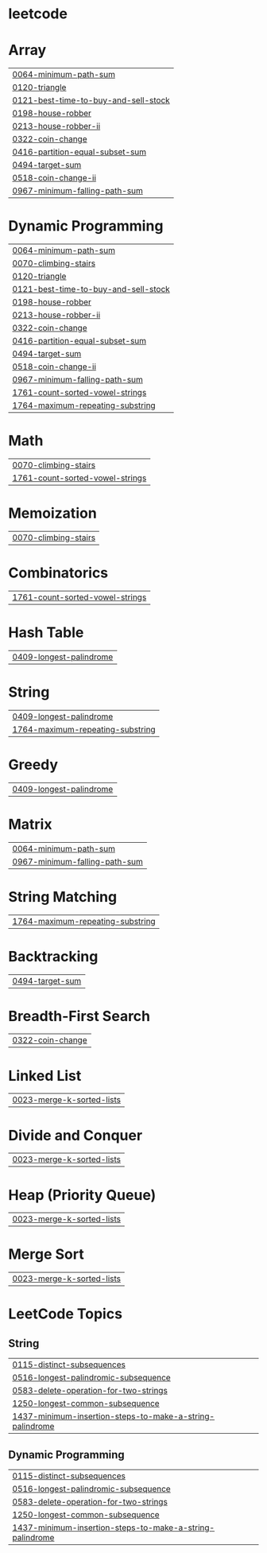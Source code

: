 # leetcode


# Array
|  |
| ------- |
| [0064-minimum-path-sum](https://github.com/sahilhirdhani/leetcode/tree/master/0064-minimum-path-sum) |
| [0120-triangle](https://github.com/sahilhirdhani/leetcode/tree/master/0120-triangle) |
| [0121-best-time-to-buy-and-sell-stock](https://github.com/sahilhirdhani/leetcode/tree/master/0121-best-time-to-buy-and-sell-stock) |
| [0198-house-robber](https://github.com/sahilhirdhani/leetcode/tree/master/0198-house-robber) |
| [0213-house-robber-ii](https://github.com/sahilhirdhani/leetcode/tree/master/0213-house-robber-ii) |
| [0322-coin-change](https://github.com/sahilhirdhani/leetcode/tree/master/0322-coin-change) |
| [0416-partition-equal-subset-sum](https://github.com/sahilhirdhani/leetcode/tree/master/0416-partition-equal-subset-sum) |
| [0494-target-sum](https://github.com/sahilhirdhani/leetcode/tree/master/0494-target-sum) |
| [0518-coin-change-ii](https://github.com/sahilhirdhani/leetcode/tree/master/0518-coin-change-ii) |
| [0967-minimum-falling-path-sum](https://github.com/sahilhirdhani/leetcode/tree/master/0967-minimum-falling-path-sum) |
# Dynamic Programming
|  |
| ------- |
| [0064-minimum-path-sum](https://github.com/sahilhirdhani/leetcode/tree/master/0064-minimum-path-sum) |
| [0070-climbing-stairs](https://github.com/sahilhirdhani/leetcode/tree/master/0070-climbing-stairs) |
| [0120-triangle](https://github.com/sahilhirdhani/leetcode/tree/master/0120-triangle) |
| [0121-best-time-to-buy-and-sell-stock](https://github.com/sahilhirdhani/leetcode/tree/master/0121-best-time-to-buy-and-sell-stock) |
| [0198-house-robber](https://github.com/sahilhirdhani/leetcode/tree/master/0198-house-robber) |
| [0213-house-robber-ii](https://github.com/sahilhirdhani/leetcode/tree/master/0213-house-robber-ii) |
| [0322-coin-change](https://github.com/sahilhirdhani/leetcode/tree/master/0322-coin-change) |
| [0416-partition-equal-subset-sum](https://github.com/sahilhirdhani/leetcode/tree/master/0416-partition-equal-subset-sum) |
| [0494-target-sum](https://github.com/sahilhirdhani/leetcode/tree/master/0494-target-sum) |
| [0518-coin-change-ii](https://github.com/sahilhirdhani/leetcode/tree/master/0518-coin-change-ii) |
| [0967-minimum-falling-path-sum](https://github.com/sahilhirdhani/leetcode/tree/master/0967-minimum-falling-path-sum) |
| [1761-count-sorted-vowel-strings](https://github.com/sahilhirdhani/leetcode/tree/master/1761-count-sorted-vowel-strings) |
| [1764-maximum-repeating-substring](https://github.com/sahilhirdhani/leetcode/tree/master/1764-maximum-repeating-substring) |
# Math
|  |
| ------- |
| [0070-climbing-stairs](https://github.com/sahilhirdhani/leetcode/tree/master/0070-climbing-stairs) |
| [1761-count-sorted-vowel-strings](https://github.com/sahilhirdhani/leetcode/tree/master/1761-count-sorted-vowel-strings) |
# Memoization
|  |
| ------- |
| [0070-climbing-stairs](https://github.com/sahilhirdhani/leetcode/tree/master/0070-climbing-stairs) |
# Combinatorics
|  |
| ------- |
| [1761-count-sorted-vowel-strings](https://github.com/sahilhirdhani/leetcode/tree/master/1761-count-sorted-vowel-strings) |
# Hash Table
|  |
| ------- |
| [0409-longest-palindrome](https://github.com/sahilhirdhani/leetcode/tree/master/0409-longest-palindrome) |
# String
|  |
| ------- |
| [0409-longest-palindrome](https://github.com/sahilhirdhani/leetcode/tree/master/0409-longest-palindrome) |
| [1764-maximum-repeating-substring](https://github.com/sahilhirdhani/leetcode/tree/master/1764-maximum-repeating-substring) |
# Greedy
|  |
| ------- |
| [0409-longest-palindrome](https://github.com/sahilhirdhani/leetcode/tree/master/0409-longest-palindrome) |
# Matrix
|  |
| ------- |
| [0064-minimum-path-sum](https://github.com/sahilhirdhani/leetcode/tree/master/0064-minimum-path-sum) |
| [0967-minimum-falling-path-sum](https://github.com/sahilhirdhani/leetcode/tree/master/0967-minimum-falling-path-sum) |
# String Matching
|  |
| ------- |
| [1764-maximum-repeating-substring](https://github.com/sahilhirdhani/leetcode/tree/master/1764-maximum-repeating-substring) |
# Backtracking
|  |
| ------- |
| [0494-target-sum](https://github.com/sahilhirdhani/leetcode/tree/master/0494-target-sum) |
# Breadth-First Search
|  |
| ------- |
| [0322-coin-change](https://github.com/sahilhirdhani/leetcode/tree/master/0322-coin-change) |
# Linked List
|  |
| ------- |
| [0023-merge-k-sorted-lists](https://github.com/sahilhirdhani/leetcode/tree/master/0023-merge-k-sorted-lists) |
# Divide and Conquer
|  |
| ------- |
| [0023-merge-k-sorted-lists](https://github.com/sahilhirdhani/leetcode/tree/master/0023-merge-k-sorted-lists) |
# Heap (Priority Queue)
|  |
| ------- |
| [0023-merge-k-sorted-lists](https://github.com/sahilhirdhani/leetcode/tree/master/0023-merge-k-sorted-lists) |
# Merge Sort
|  |
| ------- |
| [0023-merge-k-sorted-lists](https://github.com/sahilhirdhani/leetcode/tree/master/0023-merge-k-sorted-lists) |
<!---LeetCode Topics Start-->
# LeetCode Topics
## String
|  |
| ------- |
| [0115-distinct-subsequences](https://github.com/sahilhirdhani/leetcode/tree/master/0115-distinct-subsequences) |
| [0516-longest-palindromic-subsequence](https://github.com/sahilhirdhani/leetcode/tree/master/0516-longest-palindromic-subsequence) |
| [0583-delete-operation-for-two-strings](https://github.com/sahilhirdhani/leetcode/tree/master/0583-delete-operation-for-two-strings) |
| [1250-longest-common-subsequence](https://github.com/sahilhirdhani/leetcode/tree/master/1250-longest-common-subsequence) |
| [1437-minimum-insertion-steps-to-make-a-string-palindrome](https://github.com/sahilhirdhani/leetcode/tree/master/1437-minimum-insertion-steps-to-make-a-string-palindrome) |
## Dynamic Programming
|  |
| ------- |
| [0115-distinct-subsequences](https://github.com/sahilhirdhani/leetcode/tree/master/0115-distinct-subsequences) |
| [0516-longest-palindromic-subsequence](https://github.com/sahilhirdhani/leetcode/tree/master/0516-longest-palindromic-subsequence) |
| [0583-delete-operation-for-two-strings](https://github.com/sahilhirdhani/leetcode/tree/master/0583-delete-operation-for-two-strings) |
| [1250-longest-common-subsequence](https://github.com/sahilhirdhani/leetcode/tree/master/1250-longest-common-subsequence) |
| [1437-minimum-insertion-steps-to-make-a-string-palindrome](https://github.com/sahilhirdhani/leetcode/tree/master/1437-minimum-insertion-steps-to-make-a-string-palindrome) |
<!---LeetCode Topics End-->